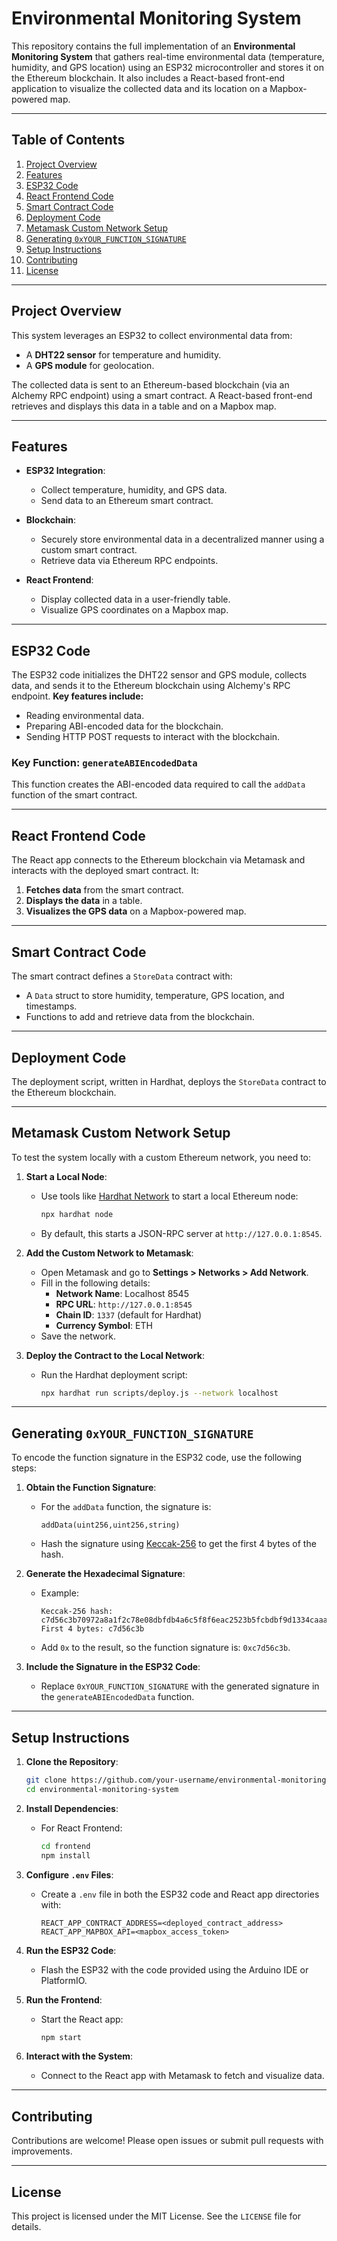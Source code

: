 # Environmental Monitoring System

This repository contains the full implementation of an **Environmental Monitoring System** that gathers real-time environmental data (temperature, humidity, and GPS location) using an ESP32 microcontroller and stores it on the Ethereum blockchain. It also includes a React-based front-end application to visualize the collected data and its location on a Mapbox-powered map.

---

## Table of Contents
1. [Project Overview](#project-overview)
2. [Features](#features)
3. [ESP32 Code](#esp32-code)
4. [React Frontend Code](#react-frontend-code)
5. [Smart Contract Code](#smart-contract-code)
6. [Deployment Code](#deployment-code)
7. [Metamask Custom Network Setup](#metamask-custom-network-setup)
8. [Generating `0xYOUR_FUNCTION_SIGNATURE`](#generating-0xyour_function_signature)
9. [Setup Instructions](#setup-instructions)
10. [Contributing](#contributing)
11. [License](#license)

---

## Project Overview

This system leverages an ESP32 to collect environmental data from:
- A **DHT22 sensor** for temperature and humidity.
- A **GPS module** for geolocation.

The collected data is sent to an Ethereum-based blockchain (via an Alchemy RPC endpoint) using a smart contract. A React-based front-end retrieves and displays this data in a table and on a Mapbox map.

---

## Features

- **ESP32 Integration**:
  - Collect temperature, humidity, and GPS data.
  - Send data to an Ethereum smart contract.
  
- **Blockchain**:
  - Securely store environmental data in a decentralized manner using a custom smart contract.
  - Retrieve data via Ethereum RPC endpoints.

- **React Frontend**:
  - Display collected data in a user-friendly table.
  - Visualize GPS coordinates on a Mapbox map.

---

## ESP32 Code

The ESP32 code initializes the DHT22 sensor and GPS module, collects data, and sends it to the Ethereum blockchain using Alchemy's RPC endpoint. **Key features include:**
- Reading environmental data.
- Preparing ABI-encoded data for the blockchain.
- Sending HTTP POST requests to interact with the blockchain.

### Key Function: `generateABIEncodedData`

This function creates the ABI-encoded data required to call the `addData` function of the smart contract.

---

## React Frontend Code

The React app connects to the Ethereum blockchain via Metamask and interacts with the deployed smart contract. It:
1. **Fetches data** from the smart contract.
2. **Displays the data** in a table.
3. **Visualizes the GPS data** on a Mapbox-powered map.

---

## Smart Contract Code

The smart contract defines a `StoreData` contract with:
- A `Data` struct to store humidity, temperature, GPS location, and timestamps.
- Functions to add and retrieve data from the blockchain.

---

## Deployment Code

The deployment script, written in Hardhat, deploys the `StoreData` contract to the Ethereum blockchain.

---

## Metamask Custom Network Setup

To test the system locally with a custom Ethereum network, you need to:
1. **Start a Local Node**:
   - Use tools like [Hardhat Network](https://hardhat.org/) to start a local Ethereum node:
     ```bash
     npx hardhat node
     ```
   - By default, this starts a JSON-RPC server at `http://127.0.0.1:8545`.

2. **Add the Custom Network to Metamask**:
   - Open Metamask and go to **Settings > Networks > Add Network**.
   - Fill in the following details:
     - **Network Name**: Localhost 8545
     - **RPC URL**: `http://127.0.0.1:8545`
     - **Chain ID**: `1337` (default for Hardhat)
     - **Currency Symbol**: ETH
   - Save the network.

3. **Deploy the Contract to the Local Network**:
   - Run the Hardhat deployment script:
     ```bash
     npx hardhat run scripts/deploy.js --network localhost
     ```

---

## Generating `0xYOUR_FUNCTION_SIGNATURE`

To encode the function signature in the ESP32 code, use the following steps:
1. **Obtain the Function Signature**:
   - For the `addData` function, the signature is:
     ```
     addData(uint256,uint256,string)
     ```
   - Hash the signature using [Keccak-256](https://emn178.github.io/online-tools/keccak_256.html) to get the first 4 bytes of the hash.

2. **Generate the Hexadecimal Signature**:
   - Example:
     ```
     Keccak-256 hash: c7d56c3b70972a8a1f2c78e08dbfdb4a6c5f8f6eac2523b5fcbdbf9d1334caaa
     First 4 bytes: c7d56c3b
     ```
   - Add `0x` to the result, so the function signature is: `0xc7d56c3b`.

3. **Include the Signature in the ESP32 Code**:
   - Replace `0xYOUR_FUNCTION_SIGNATURE` with the generated signature in the `generateABIEncodedData` function.

---

## Setup Instructions

1. **Clone the Repository**:
   ```bash
   git clone https://github.com/your-username/environmental-monitoring-system.git
   cd environmental-monitoring-system
   ```

2. **Install Dependencies**:
   - For React Frontend:
     ```bash
     cd frontend
     npm install
     ```

3. **Configure `.env` Files**:
   - Create a `.env` file in both the ESP32 code and React app directories with:
     ```plaintext
     REACT_APP_CONTRACT_ADDRESS=<deployed_contract_address>
     REACT_APP_MAPBOX_API=<mapbox_access_token>
     ```

4. **Run the ESP32 Code**:
   - Flash the ESP32 with the code provided using the Arduino IDE or PlatformIO.

5. **Run the Frontend**:
   - Start the React app:
     ```bash
     npm start
     ```

6. **Interact with the System**:
   - Connect to the React app with Metamask to fetch and visualize data.

---

## Contributing

Contributions are welcome! Please open issues or submit pull requests with improvements.

---

## License

This project is licensed under the MIT License. See the `LICENSE` file for details.
